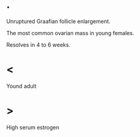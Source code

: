 # .

Unruptured Graafian follicle enlargement.

The most common ovarian mass in young females.

Resolves in 4 to 6 weeks.

# <

Yound adult

# >

High serum estrogen

